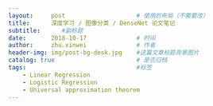 ```yaml
---
layout:     post   				    # 使用的布局（不需要改）
title:     	深度学习 / 图像分类 / DenseNet 论文笔记
subtitle:      #副标题
date:       2018-10-17 				# 时间
author:     zhu.xinwei 		    	# 作者
header-img: img/post-bg-desk.jpg 	#这篇文章标题背景图片
catalog: true 						# 是否归档
tags:								#标签
    - Linear Regression
    - Logistic Regression
    - Universal approximation theorem
---
```



